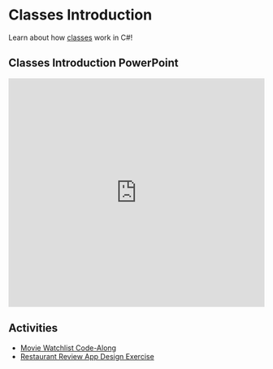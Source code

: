 # Classes Introduction
Learn about how [classes](https://docs.microsoft.com/en-us/dotnet/csharp/programming-guide/classes-and-structs/classes) work in C#!

## Classes Introduction PowerPoint
<iframe src='https://view.officeapps.live.com/op/embed.aspx?src=https://hylandtechclub.com/cs-102/Classes/ClassesIntro.pptx' width='100%' height='450px' frameborder='0'></iframe>

## Activities
- [Movie Watchlist Code-Along](MovieWatchlistCodeAlong.md)
- [Restaurant Review App Design Exercise](RestaurantClass.md)